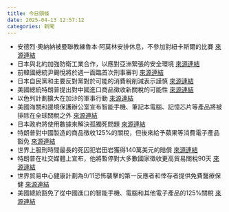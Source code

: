 ```yaml
---
title: 今日頭條
date: 2025-04-13 12:57:12
categories: 新聞            
---
```

- 安德烈·奧納納被曼聯教練魯本·阿莫林安排休息，不參加對紐卡斯爾的比賽 [來源連結](https://www.theguardian.com/football/2025/apr/13/manchester-united-keeper-onana-rested-for-premier-league-trip-to-newcastle)
- 日本與北約加強防衛工業合作，以應對亞洲緊張的安全環境 [來源連結](https://www.japantimes.co.jp/news/2025/04/13/japan/politics/japan-nato-ambassador-interview/)
- 前韓國總統尹錫悅將於週一面臨首次刑事審判 [來源連結](https://www.japantimes.co.jp/news/2025/04/13/asia-pacific/politics/yoon-south-korea-insurrection-trial/)
- 日本自民黨和主要反對黨對於可能的消費稅削減表示謹慎 [來源連結](https://www.japantimes.co.jp/news/2025/04/13/japan/politics/ldp-cdp-cautious-on-tax-cuts/)
- 美國總統特朗普提出對中國進口商品徵收新關稅的可能性 [來源連結](https://www.theguardian.com/commentisfree/2025/apr/13/do-you-yearn-to-hear-starmer-condemn-trump-if-so-youre-going-to-be-disappointed)
- 以色列計劃擴大在加沙的軍事行動 [來源連結](https://www.japantimes.co.jp/news/2025/04/13/world/israel-gaza-expand-offensive/)
- 美國海關和邊境保護辦公室宣布智能手機、筆記本電腦、記憶芯片等產品將被排除在全球關稅之外 [來源連結](https://www.japantimes.co.jp/business/2025/04/13/economy/trump-tariff-exemptions-smartphones-tech/)
- 日本政府將使用數據來解決孤獨死問題 [來源連結](https://www.japantimes.co.jp/news/2025/04/13/japan/society/japan-lonely-deaths/)
- 特朗普對中國製造的商品徵收125%的關稅，但後來給予蘋果等消費電子產品豁免 [來源連結](https://www.japantimes.co.jp/business/2025/04/13/tech/apple-tariff-crisis/)
- 世界上服刑時間最長的死囚犯岩田岩獲得140萬美元的賠償 [來源連結](https://www.japantimes.co.jp/news/2025/04/13/japan/crime-legal/death-penalty-scrutiny/)
- 特朗普在社交媒體上宣布，他將暫停對大多數國家徵收更高貿易關稅90天 [來源連結](https://www.theguardian.com/us-news/2025/apr/13/trump-tariffs-us-economy)
- 世界貿易中心健康計劃為9/11恐怖襲擊的第一反應者和倖存者提供免費醫療保健 [來源連結](https://www.theguardian.com/us-news/2025/apr/13/trump-health-cuts-world-trade-center-program-911)
- 美國總統豁免了從中國進口的智能手機、電腦和其他電子產品的125%關稅 [來源連結](https://www.theguardian.com/us-news/2025/apr/13/trump-news-at-a-glance-big-tech-gets-a-big-tariff-reprieve-us-military-steps-in-on-mexico-border)



